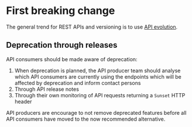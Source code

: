 # First breaking change

The general trend for REST APIs and versioning is to use [API evolution](https://apisyouwonthate.com/blog/api-evolution-for-rest-http-apis).


## Deprecation through releases
API consumers should be made aware of deprecation:

1. When deprecation is planned, the API producer team should analyse which API consumers are currently using the endpoints which will be affected by deprecation and inform contact persons
1. Through API release notes
1. Through their own monitoring of API requests returning a `Sunset` HTTP header


API producers are encourage to not remove deprecated features before all API consumers have moved to the now recommended alternative.